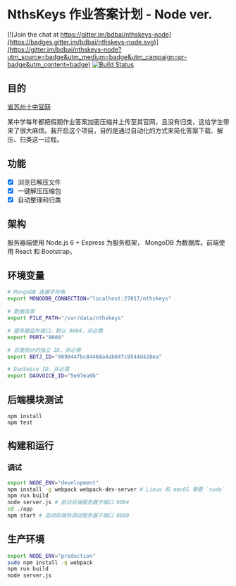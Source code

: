 NthsKeys 作业答案计划 - Node ver.
=========================

[![Join the chat at https://gitter.im/bdbai/nthskeys-node](https://badges.gitter.im/bdbai/nthskeys-node.svg)](https://gitter.im/bdbai/nthskeys-node?utm_source=badge&utm_medium=badge&utm_campaign=pr-badge&utm_content=badge)
[![Build Status](https://travis-ci.org/bdbai/nthskeys-node.svg)](https://travis-ci.org/bdbai/nthskeys-node)
## 目的
[省苏州十中官网](http://nths.cn/News/index.jsp)

某中学每年都把假期作业答案加密压缩并上传至其官网，且没有归类，这给学生带来了很大麻烦。我开启这个项目，目的是通过自动化的方式来简化答案下载、解压、归类这一过程。

## 功能
 - [x] 浏览已解压文件
 - [x] 一键解压压缩包
 - [x] 自动整理和归类

## 架构
服务器端使用 Node.js 6 + Express 为服务框架， MongoDB 为数据库。前端使用 React 和 Bootstrap。

## 环境变量
```bash
# MongoDB 连接字符串
export MONGODB_CONNECTION="localhost:27017/nthskeys"

# 数据目录
export FILE_PATH="/var/data/nthskeys"

# 服务器监听端口，默认 9004，非必需
export PORT="9004"

# 百度统计的独立 ID，非必需
export BDTJ_ID="909044fbc84468a4ab64fc9544d428ea"

# DaoVoice ID，非必需
export DAOVOICE_ID="5e97ea9b"
```

## 后端模块测试
```
npm install
npm test
```

## 构建和运行
### 调试
```bash
export NODE_ENV="development"
npm install -g webpack webpack-dev-server # Linux 和 macOS 需要 `sudo`
npm run build
node server.js # 启动后端服务器于端口 9004
cd ./app
npm start # 启动前端热调试服务器于端口 8080
```

## 生产环境
```bash
export NODE_ENV="production"
sudo npm install -g webpack
npm run build
node server.js
```
